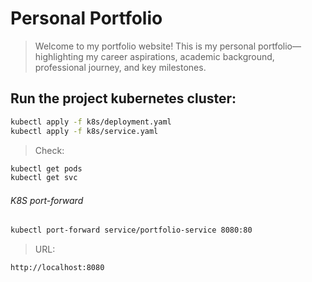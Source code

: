# Personal Portfolio
> Welcome to my portfolio website! This is my personal portfolio—highlighting my career aspirations, academic background, professional journey, and key milestones.


## Run the project kubernetes cluster:
```bash
kubectl apply -f k8s/deployment.yaml
kubectl apply -f k8s/service.yaml
```

> Check:
```bash
kubectl get pods
kubectl get svc
```


###### K8S port-forward

```bash
kubectl port-forward service/portfolio-service 8080:80
```

> URL:
```url
http://localhost:8080
```
